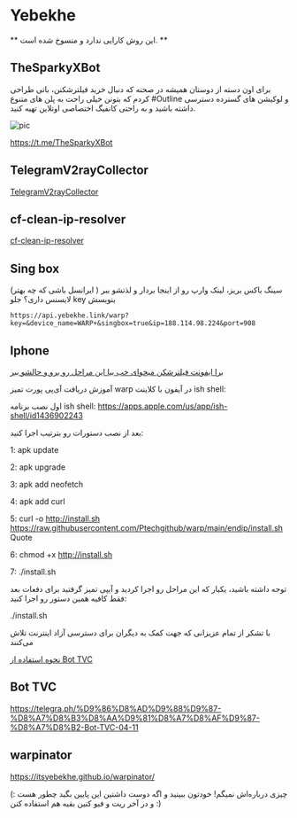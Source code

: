 # Yebekhe


** این روش کارایی ندارد و منسوخ شده است.  **


## TheSparkyXBot

برای اون دسته از دوستان همیشه در صحنه که دنبال خرید فیلترشکنن، باتی طراحی کردم که بتونن خیلی راحت به پلن های متنوع #Outline و لوکیشن های گسترده دسترسی داشته باشید و به راحتی کانفیگ اختصاصی اوتلاین تهیه کنید. 

![pic](https://pbs.twimg.com/media/Gar7CP0W4AEODqq?format=jpg&name=900x900)

https://t.me/TheSparkyXBot

## TelegramV2rayCollector
[TelegramV2rayCollector](https://github.com/yebekhe/TelegramV2rayCollector)

## cf-clean-ip-resolver
[cf-clean-ip-resolver](https://github.com/yebekhe/cf-clean-ip-resolver)


## Sing box

سینگ باکس بریز، لینک وارپ رو از اینجا بردار و لذتشو ببر ( ایرانسل باشی که چه بهتر)
لایسنس داری؟ جلو key بنویسش
```
https://api.yebekhe.link/warp?key=&device_name=WARP+&singbox=true&ip=188.114.98.224&port=908
```

## Iphone

[برا ایفونت فیلترشکن میخوای خب بیا این مراحل رو برو و حالشو ببر](https://threadreaderapp.com/thread/1771404783330443591.html)


آموزش دریافت آی‌پی پورت تمیز warp در آیفون با کلاینت ish shell:

اول نصب برنامه ish shell:
 https://apps.apple.com/us/app/ish-shell/id1436902243

بعد از نصب دستورات رو بترتیب اجرا کنید:

1: apk update

2: apk upgrade

3: apk add neofetch

4: apk add curl

5: curl -o http://install.sh https://raw.githubusercontent.com/Ptechgithub/warp/main/endip/install.sh
Quote

6: chmod +x http://install.sh

7: ./install.sh

توجه داشته باشید، یکبار که این مراحل رو اجرا کردید و آیپی تمیز گرفتید برای دفعات بعد فقط کافیه همین دستور رو اجرا کنید:

 ./install.sh

با تشکر از تمام عزیزانی که جهت کمک به دیگران برای دسترسی آزاد اینترنت تلاش می‌کنند


[نحوه استفاده از Bot TVC](https://telegra.ph/%D9%86%D8%AD%D9%88%D9%87-%D8%A7%D8%B3%D8%AA%D9%81%D8%A7%D8%AF%D9%87-%D8%A7%D8%B2-Bot-TVC-04-11)


## Bot TVC

https://telegra.ph/%D9%86%D8%AD%D9%88%D9%87-%D8%A7%D8%B3%D8%AA%D9%81%D8%A7%D8%AF%D9%87-%D8%A7%D8%B2-Bot-TVC-04-11


## warpinator

https://itsyebekhe.github.io/warpinator/

چیزی درباره‌اش نمیگم!
خودتون ببینید و اگه دوست داشتین این پایین بگید چطور هست :)
و در آخر ریت و‌ فیو کنین بقیه هم استفاده کنن :)